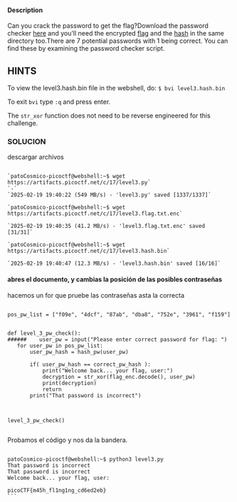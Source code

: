 #### Description

Can you crack the password to get the flag?Download the password checker [here](https://artifacts.picoctf.net/c/17/level3.py) and you'll need the encrypted [flag](https://artifacts.picoctf.net/c/17/level3.flag.txt.enc) and the [hash](https://artifacts.picoctf.net/c/17/level3.hash.bin) in the same directory too.There are 7 potential passwords with 1 being correct. You can find these by examining the password checker script.

## HINTS
To view the level3.hash.bin file in the webshell, do: `$ bvi level3.hash.bin`

To exit `bvi` type `:q` and press enter.

The `str_xor` function does not need to be reverse engineered for this challenge.

### SOLUCION


descargar archivos
````

`patoCosmico-picoctf@webshell:~$ wget https://artifacts.picoctf.net/c/17/level3.py`
`-`
`2025-02-19 19:40:22 (549 MB/s) - 'level3.py' saved [1337/1337]`

`patoCosmico-picoctf@webshell:~$ wget https://artifacts.picoctf.net/c/17/level3.flag.txt.enc`

`2025-02-19 19:40:35 (41.2 MB/s) - 'level3.flag.txt.enc' saved [31/31]`

`patoCosmico-picoctf@webshell:~$ wget https://artifacts.picoctf.net/c/17/level3.hash.bin`

`2025-02-19 19:40:47 (12.3 MB/s) - 'level3.hash.bin' saved [16/16]`

`````

#### abres el documento, y cambias la posición de las posibles contraseñas

hacemos un for que pruebe las contraseñas asta la correcta
````

pos_pw_list = ["f09e", "4dcf", "87ab", "dba8", "752e", "3961", "f159"]


def level_3_pw_check():
######    user_pw = input("Please enter correct password for flag: ")
   for user_pw in pos_pw_list:
       user_pw_hash = hash_pw(user_pw)
    
       if( user_pw_hash == correct_pw_hash ):
           print("Welcome back... your flag, user:")
           decryption = str_xor(flag_enc.decode(), user_pw)
           print(decryption)
           return
       print("That password is incorrect")



level_3_pw_check()
``````
```
```

Probamos el código y nos da la bandera.
````

patoCosmico-picoctf@webshell:~$ python3 level3.py
That password is incorrect
That password is incorrect
Welcome back... your flag, user:

picoCTF{m45h_fl1ng1ng_cd6ed2eb}
```
